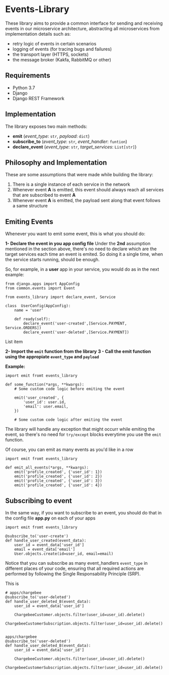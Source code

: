 # Events-Library
These library aims to provide a common interface for sending and receiving events in our microservice architecture, abstracting all microservices from implementation details such as:

- retry logic of events in certain scenarios
- logging of events (for tracing bugs and failures)
- the transport layer (HTTPS, sockets)
- the message broker (Kakfa, RabbitMQ or other)


## Requirements
- Python 3.7
- Django
- Django REST Framework

## Implementation

The library exposes two main methods:
- **emit** (*event_type*: `str`, *payload*: `dict`)
- **subscribe_to** (*event_type*: `str`, *event_handler*: `funtion`)
- **declare_event** (*event_type*: `str`, *target_services*: `List[str]`)


## Philosophy and Implementation
These are some assumptions that were made while building the library:
 1. There is a single instance of each service in the network
 2.  Whenever event **A** is emitted, this event should always reach all services that are subscribed to event **A**
 3. Whenever event **A** is emitted, the payload sent along that event follows a same structure


##  Emiting Events

Whenever you want to emit some event, this is what you should do:

**1- Declare the event in you app config file**
Under the **2nd** assumption mentioned in the section above, there's no need to declare which are the target services each time an event is emited. So doing it a single time, when the service starts running, should be enough.

So, for example, in a **user** app in your service, you would do as in the next example:

    from django.apps import AppConfig
    from common.events import Event
    
    from events_library import declare_event, Service
    
    class  UserConfig(AppConfig):
	    name = 'user'
	    
	    def ready(self):
		    declare_event('user-created',[Service.PAYMENT, Service.ORDERS])
		    declare_event('user-deleted',[Service.PAYMENT])

List item

**2- Import the `emit` function from the library**
**3 - Call the emit function using the appropiate `event_type` and `payload`**
 
**Example:**
		
	import emit fromt events_library

    def some_function(*args, **kwargs):
        # Some custom code logic before emiting the event
        
        emit('user_created', {
	        'user_id': user.id,
	        'email': user.email,
	    })
	    
        # Some custom code logic after emiting the event

The library will handle any exception that might occurr while emiting the event, so there's no need for `try/except` blocks everytime you use the `emit` function.

Of course, you can emit as many events as you'd like in a row

    import emit fromt events_library	
	
    def emit_all_events(*args, **kwargs):	    
        emit('profile_created', {'user_id': 1})
        emit('profile_created', {'user_id': 2})
        emit('profile_created', {'user_id': 3})
        emit('profile_created', {'user_id': 4})
	    
	    
## Subscribing to event

In the same way, if you want to subscribe to an event, you should do that in the config file **app.py** on each of your apps

    import emit fromt events_library

	@subscribe_to('user-create')
	def handle_user_created(event_data):
	    user_id = event_data['user_id']
	    email = event_data['email']
	    User.objects.create(id=user_id, email=email)

Notice that you can subscribe as many event_handlers `event_type` in different places of your code, ensuring that all required actions are performed by following the Single Responsability Principle (SRP).

This is 
	

	# apps/chargebee
    @subscribe_to('user-deleted')
    def handle_user_deleted_B(event_data):
        user_id = event_data['user_id']
    
	    ChargebeeCustomer.objects.filter(user_id=user_id).delete()
	    ChargebeeCustomerSubscription.objects.filter(user_id=user_id).delete()


	apps/chargebee
    @subscribe_to('user-deleted')
    def handle_user_deleted_B(event_data):
        user_id = event_data['user_id']
    
	    ChargebeeCustomer.objects.filter(user_id=user_id).delete()
	    ChargebeeCustomerSubscription.objects.filter(user_id=user_id).delete()


